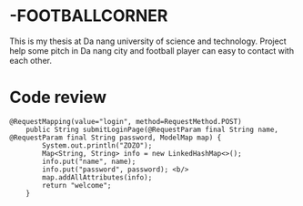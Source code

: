 # -FOOTBALLCORNER
This is my thesis at Da nang university of science and technology. Project help some pitch in Da nang city and football player can easy to contact with each other.
# Code review

```
@RequestMapping(value="login", method=RequestMethod.POST)
	public String submitLoginPage(@RequestParam final String name, @RequestParam final String password, ModelMap map) {
		System.out.println("ZOZO");
		Map<String, String> info = new LinkedHashMap<>();
		info.put("name", name);
		info.put("password", password); <b/>
		map.addAllAttributes(info);
		return "welcome";
	}
```
